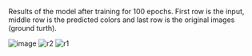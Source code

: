 Results of the model after training for 100 epochs.
First row is the input, middle row is the predicted colors and last row is the original images (ground turth).


![image](https://user-images.githubusercontent.com/8097334/122671820-0b35be00-d1fb-11eb-9c4e-d6fb668875ee.png)
![r2](https://user-images.githubusercontent.com/8097334/122671828-138df900-d1fb-11eb-8509-a07d5cfc3edf.png)
![r1](https://user-images.githubusercontent.com/8097334/122671833-15f05300-d1fb-11eb-869e-0be1ce6cc020.png)
